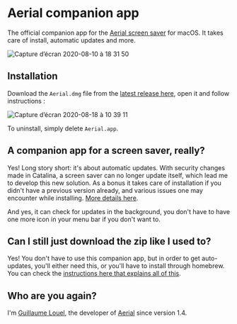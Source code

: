 # Aerial companion app

The official companion app for the [Aerial screen saver](https://github.com/JohnCoates/Aerial/) for macOS. It takes care of install, automatic updates and more.

![Capture d’écran 2020-08-10 à 18 31 50](https://user-images.githubusercontent.com/37544189/89806761-d915f300-db37-11ea-8356-bb01b83bed9f.png)


## Installation

Download the `Aerial.dmg` file from the [latest release here](https://github.com/glouel/AerialUpdater/releases), open it and follow instructions : 

![Capture d’écran 2020-08-18 à 10 39 11](https://user-images.githubusercontent.com/37544189/90490774-53013a00-e13f-11ea-8161-65f26c9c9100.jpg)

To uninstall, simply delete `Aerial.app`. 

## A companion app for a screen saver, really?

Yes! Long story short: it's about automatic updates. With security changes made in Catalina, a screen saver can no longer update itself, which lead me to develop this new solution. As a bonus it takes care of installation if you didn't have a previous version already, and various issues one may encounter while installing. [More details here](https://github.com/glouel/AerialUpdater/blob/main/MoreDetails.md).

And yes, it can check for updates in the background, you don't have to have one more icon in your menu bar if you don't want to.

## Can I still just download the zip like I used to?

Yes! You don't have to use this companion app, but in order to get auto-updates, you'll either need this, or you'll have to install through homebrew. You can check the [instructions here that explains all of this](https://github.com/JohnCoates/Aerial/blob/master/Documentation/Installation.md).

## Who are you again?

I'm [Guillaume Louel](https://github.com/glouel), the developer of [Aerial](https://github.com/JohnCoates/Aerial/) since version 1.4. 
